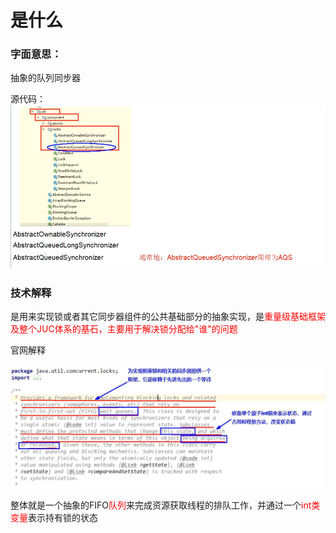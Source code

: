 # 是什么

### 字面意思：

抽象的队列同步器

源代码：![image-20230806175940120](images/1.源码.png)

### 技术解释

是用来实现锁或者其它同步器组件的公共基础部分的抽象实现，是<font color = 'red'>重量级基础框架及整个JUC体系的基石，主要用于解决锁分配给"谁"的问题</font>

官网解释

![](images/2.AQS官网解释.png)

整体就是一个抽象的FIFO<font color = 'red'>队列</font>来完成资源获取线程的排队工作，并通过一个<font color = 'red'>int类变量</font>表示持有锁的状态



















